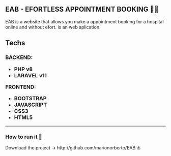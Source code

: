 ## EAB - EFORTLESS APPOINTMENT BOOKING 🧑‍🔬

EAB is a website that allows you make a appointment booking for a hospital online and without efort. is an web aplication.

<h2>
Techs<h3>

<div>
BACKEND:
<ul>
<li>PHP v8</li>
<li>LARAVEL v11</li>
</ul>
</div>


<div>
FRONTEND:
<ul>
<li>BOOTSTRAP</li>
<li>JAVASCRIPT</li>
<li>CSS3</li>
<li>HTML5</li>
</ul>
</div>

<hr>

<h3>How to run it 🚀</h3>
Download the project -> http://github.com/marionorberto/EAB ⚓
